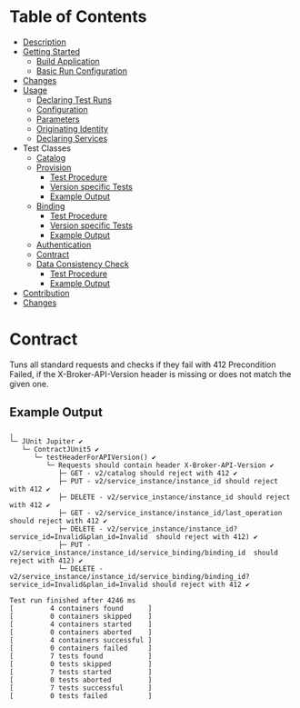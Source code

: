# Table of Contents
- [Description](../README.md#description)
- [Getting Started](../README.md#getting-started)
    - [Build Application](../README.md#build-application)
    - [Basic Run Configuration](../README.md#basic-run-configuration)
- [Changes](../README.md#changes)
- [Usage](Usage.md)
    - [Declaring Test Runs](Usage.md#declaring-test-runs)
    - [Configuration](Usage.md#configuration)
    - [Parameters](Usage.md#parameters)
    - [Originating Identity](Usage.md#originating-identity)
    - [Declaring Services](Usage.md#declaring-services)
- Test Classes
    - [Catalog](CatalogTest.md)
    - [Provision](ProvisionTests.md#provision-tests)
        - [Test Procedure](ProvisionTests.md#test-procedure)
        - [Version specific Tests](ProvisionTests.md#version-specific-tests)
        - [Example Output](ProvisionTests.md#example-output)
    - [Binding](BindingTests.md#binding)
        - [Test Procedure](BindingTests.md#test-procedure)
        - [Version specific Tests](BindingTests.md#version-specific-tests)
        - [Example Output](BindingTests.md#example-output)
    - [Authentication](docs/AuthenticationTests.md)
    - [Contract](#contract)
    - [Data Consistency Check](DataConsistencyCheck.md#data-consistency-check)
        - [Test Procedure](DataConsistencyCheck.md#test-procedure)
        - [Example Output](DataConsistencyCheck.md#example-output)
- [Contribution](docs/Contribution.md)
- [Changes](/docs/Changes.md)

# Contract

Tuns all standard requests and checks if they fail with 412 Precondition Failed, if the X-Broker-API-Version header is missing or does not match the given one.

## Example Output

```
╷
└─ JUnit Jupiter ✔
   └─ ContractJUnit5 ✔
      └─ testHeaderForAPIVersion() ✔
         └─ Requests should contain header X-Broker-API-Version ✔
            ├─ GET - v2/catalog should reject with 412 ✔
            ├─ PUT - v2/service_instance/instance_id should reject with 412 ✔
            ├─ DELETE - v2/service_instance/instance_id should reject with 412 ✔
            ├─ GET - v2/service_instance/instance_id/last_operation should reject with 412 ✔
            ├─ DELETE - v2/service_instance/instance_id?service_id=Invalid&plan_id=Invalid  should reject with 412) ✔
            ├─ PUT - v2/service_instance/instance_id/service_binding/binding_id  should reject with 412) ✔
            └─ DELETE - v2/service_instance/instance_id/service_binding/binding_id?service_id=Invalid&plan_id=Invalid should reject with 412 ✔

Test run finished after 4246 ms
[         4 containers found      ]
[         0 containers skipped    ]
[         4 containers started    ]
[         0 containers aborted    ]
[         4 containers successful ]
[         0 containers failed     ]
[         7 tests found           ]
[         0 tests skipped         ]
[         7 tests started         ]
[         0 tests aborted         ]
[         7 tests successful      ]
[         0 tests failed          ]
```